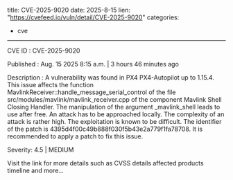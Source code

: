  
title: CVE-2025-9020
date: 2025-8-15
lien: "https://cvefeed.io/vuln/detail/CVE-2025-9020"
categories:
  - cve
---

CVE ID : CVE-2025-9020

Published :  Aug. 15
2025
8:15 a.m. | 3 hours
46 minutes ago

Description : A vulnerability was found in PX4 PX4-Autopilot up to 1.15.4. This issue affects the function MavlinkReceiver::handle_message_serial_control of the file src/modules/mavlink/mavlink_receiver.cpp of the component Mavlink Shell Closing Handler. The manipulation of the argument _mavlink_shell leads to use after free. An attack has to be approached locally. The complexity of an attack is rather high. The exploitation is known to be difficult. The identifier of the patch is 4395d4f00c49b888f030f5b43e2a779f1fa78708. It is recommended to apply a patch to fix this issue.

Severity: 4.5 | MEDIUM

Visit the link for more details
such as CVSS details
affected products
timeline
and more...

